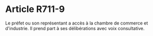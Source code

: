 # Article R711-9

Le préfet ou son représentant a accès à la chambre de commerce et d'industrie. Il prend part à ses délibérations avec voix consultative.
